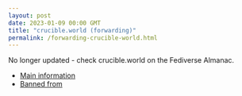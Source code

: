 ```yaml
---
layout: post
date: 2023-01-09 00:00 GMT
title: "crucible.world (forwarding)"
permalink: /forwarding-crucible-world.html
---
```


No longer updated - check crucible.world on the Fediverse Almanac.

* [Main information](https://www.fediversealmanac.com/api/v1/instances/crucible.world)
* [Banned from](https://www.fediversealmanac.com/api/v1/instances/crucible.world/banned_from)

